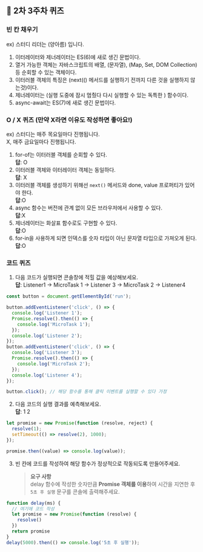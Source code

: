 ## 📝 2차 3주차 퀴즈

### 빈 칸 채우기

ex) 스터디 리더는 (양아름) 입니다.

1. 이터레이터와 제너레이터는 ES(6)에 새로 생긴 문법이다.
2. 열거 가능한 객체는 자바스크립트의 배열, (문자열), (Map, Set, DOM Collection) 등 순회할 수 있는 객체이다.
3. 이터러블 객체의 특징은 (next(() 메서드를 실행하기 전까지 다른 것을 실행하지 않는것)이다.
4. 제너레이터는 (실행 도중에 잠시 멈췄다 다시 실행할 수 있는 독특한 ) 함수이다.
5. async-await는 ES(7)에 새로 생긴 문법이다.

### O / X 퀴즈 (만약 X라면 이유도 작성하면 좋아요!)

ex) 스터디는 매주 목요일마다 진행됩니다.  
X, 매주 금요일마다 진행됩니다.

1. for-of는 이터러블 객체를 순회할 수 있다.  
   **답**: O
2. 이터러블 객체와 이터레이터 객체는 동일하다.  
   **답**: X
3. 이터러블 객체를 생성하기 위해선 `next()` 메서드와 done, value 프로퍼티가 있어야 한다.  
   **답**:O
4. async 함수는 버전에 관계 없이 모든 브라우저에서 사용할 수 있다.  
   **답**:X
5. 제너레이터는 화살표 함수로도 구현할 수 있다.  
   **답**:O
6. for-in을 사용하게 되면 인덱스를 숫자 타입이 아닌 문자열 타입으로 가져오게 된다.  
   **답**:O

### 코드 퀴즈

1. 다음 코드가 실행되면 콘솔창에 적힐 값을 예상해보세요.  
   **답**:
Listener1 -> MicroTask 1 -> Listener 3 -> MicroTask 2 -> Listener4

```javascript
const button = document.getElementById('run');

button.addEventListener('click', () => {
  console.log('Listener 1');
  Promise.resolve().then(() => {
    console.log('MicroTask 1');
  });
  console.log('Listener 2');
});
button.addEventListener('click', () => {
  console.log('Listener 3');
  Promise.resolve().then(() => {
    console.log('MicroTask 2');
  });
  console.log('Listener 4');
});

button.click(); // 해당 함수를 통해 클릭 이벤트를 실행할 수 있다 가정
```

2. 다음 코드의 실행 결과를 예측해보세요.  
   **답**:
1  2
```javascript
let promise = new Promise(function (resolve, reject) {
  resolve(1);
  setTimeout(() => resolve(2), 1000);
});

promise.then((value) => console.log(value));
```

3. 빈 칸에 코드를 작성하여 해당 함수가 정상적으로 작동되도록 만들어주세요.
   > **요구 사항**  
   > delay 함수에 작성한 숫자만큼 **Promise 객체를 이용**하여 시간을 지연한 후 `5초 후 실행` 문구를 콘솔에 출력해주세요.

```javascript
function delay(ms) {
  // 여기에 코드 작성
  let promise = new Promise(function (resolve) {
    resolve()
  })
  return promise
}
delay(5000).then(() => console.log('5초 후 실행'));
```
